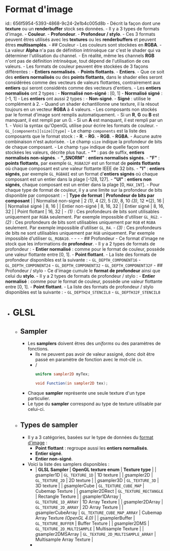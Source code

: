 # Format d'image
id:: 656f5954-5393-4868-9c24-2e1b4c005d8b
	- Décrit la façon dont une **texture** ou un **renderbuffer** stock ses données.
	- Il y a 3 types de formats d'image.
		- **Couleur**.
		- **Profondeur**.
		- **Profondeur / stylo**.
	- Ces 3 formats peuvent êtres utilisés avec les **textures** ou les **renderbuffers** et peuvent êtres **multisamplés**.
	- ## Couleur
		- Les couleurs sont stockées en **RGBA**.
		- La valeur **Alpha** n'a pas de définition intrinsèque car c'est le shader qui va déterminer l'utilisation du channel.
			- En réalité, même les channels **RGB** n'ont pas de définition intrinsèque, tout dépend de l'utilisation de ces valeurs.
		- Les formats de couleur peuvent être stockées de 3 façons différentes :
			- **Entiers normalisés**.
			- **Points flottants**.
			- **Entiers**.
		- Que ce soit des **entiers normalisés** ou des **points flottants**, dans le shader elles seront considérées comme des vecteurs de valeurs flottantes, contrairement aux **entiers** qui seront considérés comme des vecteurs d'entiers.
		- Les **entiers normalisés** ont 2 types :
			- **Normalisé non-signé** : [0, 1]
			- **Normalisé signé** : [-1, 1]
		- Les **entiers** ont aussi 2 types :
			- **Non-signé**.
			- **Signé** : utilise le complément à 2.
		- Quand un shader échantillonne une texture, il la résout toujours en un vecteur **RGBA** à 4 valeurs.
			- Les composants non stockés par le format d'image sont remplis automatiquement.
			- Si un **R**, **G** ou **B** est manquant, il est rempli par un 0.
			- Si un **A** est manquant, il est rempli par un 1.
		- Voici la syntax qu'OpenGL utilise pour écrire les formats de couleur.
			- `GL_[components][size][type]`
			- Le champ `components` est la liste des composants que le format stock :
				- **R**.
				- **RG**.
				- **RGB**.
				- **RGBA**.
				- Aucune autre combinaison n'est autorisée.
			- Le champ `size` indique la profondeur de bits de chaque composant.
			- Le champ `type` indique de quelle façon sont stockées les valeurs, décrite plus haut.
				- **""** : pas de suffix, **entiers normalisés non-signés**.
				- **"_SNORM"** : **entiers normalisés signés**.
				- **"F"** : **points flottants**, par exemple `GL_RGBA32F` est un format de **points flottants** où chaque composant est une valeur flottante IEEE de 32 bits.
				- **"I"** : **entiers signés**, par exemple `GL_RGBA8I` est un format d'**entiers signés** où chaque composant est un entier dans la plage [-128, 127].
				- **"UI"** : **entiers non signés**, chaque composant est un entier dans la plage [0, `MAX_INT`].
			- Pour chaque type de format de couleur, il y a une limite sur la profondeur de bits disponible  par composant :
				- | **Type de format** | **Profondeur de bits par composant** |
				  | Normalisé non-signé | 2 *(1)*, 4 *(2)*, 5 *(3)*, 8, 10 *(3)*, 12 *(2), 16 |
				  | Normalisé signé | 8, 16 |
				  | Entier non-signé | 8, 16, 32 |
				  | Entier signé | 8, 16, 32 |
				  | Point flottant | 16, 32 |
					- *(1)* : Ces profondeurs de bits sont utilisables uniquement par `RGBA` seulement. Par exemple impossible d'utiliser `GL_RG2`.
					- *(2)* : Ces profondeurs de bits sont utilisables uniquement par `RGB` et `RGBA` seulement. Par exemple impossible d'utiliser `GL_R4`.
					- *(3)* : Ces profondeurs de bits ne sont utilisables uniquement par `RGB` uniquement. Par exemple impossible d'utiliser `GL_RGBA10`.
			-
			-
			-
	- ## Profondeur
		- Ce format d'image ne stock que les informations de **profondeur**.
		- Il y a 2 types de formats de profondeur :
			- **Entier normalisé** : comme pour le format de couleur, possède une valeur flottante entre [0, 1].
			- **Point flottant**.
		- La liste des formats de profondeur disponibles est la suivante :
			- `GL_DEPTH_COMPONENT16`
			- `GL_DEPTH_COMPONENT24`
			- `GL_DEPTH_COMPONENT32`
			- `GL_DEPTH_COMPONENT32F`
	- ## Profondeur / stylo
		- Ce d'image cumule le **format de profondeur** ainsi que celui du **stylo**.
		- Il y a 2 types de formats de profondeur / stylo :
			- **Entier normalisé** : comme pour le format de couleur, possède une valeur flottante entre [0, 1].
			- **Point flottant**.
		- La liste des formats de profondeur / stylo disponibles est la suivante :
			- `GL_DEPTH24_STENCIL8`
			- `GL_DEPTH32F_STENCIL8`
- # GLSL
	- ## Sampler
		- Les **samplers** doivent êtres des *uniforms* ou des paramètres de fonctions.
			- Ils ne peuvent pas avoir de valeur assigné, donc doit être passé en paramètre de fonction avec le mot-clé `in`.
			- / 
			  ```glsl
			  uniform sampler2D myTex;
			  
			  void Function(in sampler2D tex);
			  ```
		- Chaque **sampler** représente une seule texture d'un type particulier.
		- Le type du **sampler** correspond au type de texture utilisable par celui-ci.
	- ## Types de sampler
		- Il y a 3 catégories, basées sur le type de données du [format d'image](((656f5954-5393-4868-9c24-2e1b4c005d8b))) :
			- **Point flottant** : regroupe aussi les **entiers normalisés**.
			- **Entier signé**.
			- **Entier non-signé**.
		- Voici la liste des samplers disponibles :
			- | **GLSL Sampler** | **OpenGL texture enum** | **Texture type** |
			  | *g*sampler1D | `GL_TEXTURE_1D` | 1D texture |
			  | *g*sampler2D | `GL_TEXTURE_2D` | 2D texture |
			  | *g*sampler3D | `GL_TEXTURE_3D` | 3D texture |
			  | *g*samplerCube | `GL_TEXTURE_CUBE_MAP` | Cubemap Texture |
			  | *g*sampler2DRect | `GL_TEXTURE_RECTANGLE` | Rectangle Texture |
			  | *g*sampler1DArray | `GL_TEXTURE_1D_ARRAY` | 1D Array Texture |
			  | *g*sampler2DArray | `GL_TEXTURE_2D_ARRAY` | 2D Array Texture |
			  | *g*samplerCubeArray | `GL_TEXTURE_CUBE_MAP_ARRAY` | Cubemap Array Texture *(OpenGL 4.0)* |
			  | *g*samplerBuffer | `GL_TEXTURE_BUFFER` | Buffer Texture |
			  | *g*sampler2DMS | `GL_TEXTURE_2D_MULTISAMPLE` | Multisample Texture |
			  | *g*sampler2DMSArray | `GL_TEXTURE_2D_MULTISAMPLE_ARRAY` | Multisample Array Texture |
			-